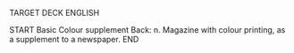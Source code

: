TARGET DECK
ENGLISH

START
Basic
Colour supplement
Back: n. Magazine with colour printing, as a supplement to a newspaper.
END
